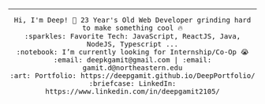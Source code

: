 
 <hr></hr>
<p align="center">
  <samp>
    Hi, I'm Deep! 👋
    23 Year's Old Web Developer grinding hard to make something cool 🔥 <br>
    :sparkles: Favorite Tech: JavaScript, ReactJS, Java, NodeJS, Typescript ... <br>
    :notebook: I’m currently looking for Internship/Co-Op 😭  <br>
    :email:	deepkgamit@gmail.com | :email:	gamit.d@northeastern.edu <br>
    :art: Portfolio: https://deepgamit.github.io/DeepPortfolio/ <br>
    :briefcase: LinkedIn: https://www.linkedin.com/in/deepgamit2105/ <br>
  </samp>
</p>
